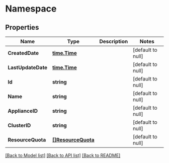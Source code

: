 # Namespace

## Properties
Name | Type | Description | Notes
------------ | ------------- | ------------- | -------------
**CreatedDate** | [**time.Time**](time.Time.md) |  | [default to null]
**LastUpdateDate** | [**time.Time**](time.Time.md) |  | [default to null]
**Id** | **string** |  | [default to null]
**Name** | **string** |  | [default to null]
**ApplianceID** | **string** |  | [default to null]
**ClusterID** | **string** |  | [default to null]
**ResourceQuota** | [**[]ResourceQuota**](ResourceQuota.md) |  | [default to null]

[[Back to Model list]](../README.md#documentation-for-models) [[Back to API list]](../README.md#documentation-for-api-endpoints) [[Back to README]](../README.md)

